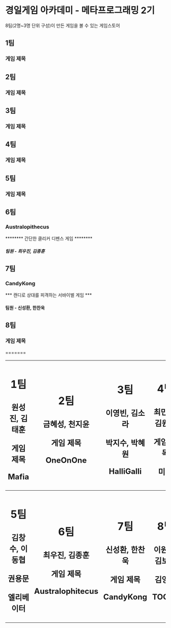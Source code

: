 # 경일게임 아카데미 - 메타프로그래밍 2기

8팀(2명~3명 단위 구성)이 만든 게임을 볼 수 있는 게임스토어

## 1팀
### 게임 제목
## 2팀
### 게임 제목
## 3팀
### 게임 제목
## 4팀
### 게임 제목
## 5팀
### 게임 제목
## 6팀
### Australopithecus
******** 간단한 클리커 디펜스 게임 ********
##### 팀원 - 최우진, 김종훈
## 7팀
### CandyKong
*** 캔디로 상대를 피격하는 서바이벌 게임 ***
#### 팀원 - 신성환, 한찬욱
## 8팀
### 게임 제목
=======
<div>
  <table>
  <thead>
  <tr>
  
<th align="center">
<h1>
<p> 1팀 </p>       
</h1>
<h2> 
<p> 원성진, 김태훈 </p>
<p> 게임 제목 </p> 
<p> Mafia </p>
</h2>

</th>

<th align="center">
<h1> 
<p> 2팀 </p2>
</h1>

<h2>
<p> 금혜성, 천지윤 </p>
<p> 게임 제목 </p>
<p> OneOnOne </p>
</h2>
</th>

<th align="center">
<h1> 
<p> 3팀 </p2>
</h1>
<h2> 
<p> 이영빈, 김소라 </p>
<p> 박지수, 박혜원 </p>
<p> HalliGalli </p>
</h2>
</th>

<th align="center">
<h1> 
<p> 4팀 </p2> 
</h1>
<h2> 
<p> 최민주, 김원찬 </p>
<p> 게임 제목 </p>
<p> 미정 </p>
</h2>
</th>
</tr>
</thead>

<tbody>
<tr>

<th>
<h1> 
<p> 5팀 </p2> 
</h1>
<h2> 
<p> 김창수, 이동협 </p>
<p> 권용문 </p>
<p> 엘리베이터 </p>
</h2>
</th>

<th align="center">
<h1> 
<p> 6팀 </p2> 
</h1>
<h2> 
<p> 최우진, 김종훈 </p>
<p> 게임 제목 </p>
<p> Australophitecus </p>
</h2>

</th>

<th>

<h1> 
<p> 7팀 </p2> 
</h1>
<h2> 
<p> 신성환, 한찬욱 </p>
<p> 게임 제목 </p>
<p> CandyKong </p>
</h2>
</th>

  <th align="center">
  
<h1> 
<p> 8팀 </p2> 
</h1>
<h2> 
<p> 이원혁, 김보강 </p>
<p> 김영갑 </p>
<p> TOOLS </p>
</h2>
</th> 
  
  </tr>
  </tbody>
  </table>
</div>